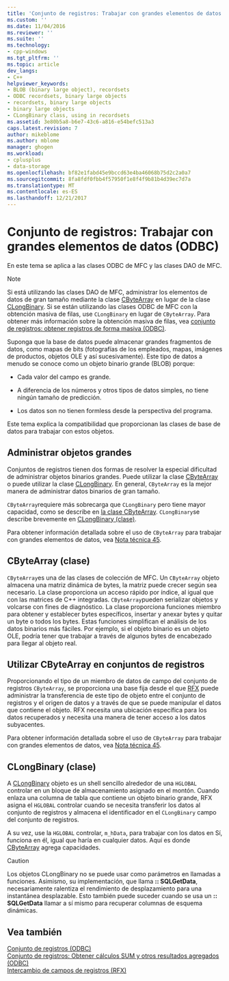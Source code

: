 ```yaml
---
title: 'Conjunto de registros: Trabajar con grandes elementos de datos (ODBC) | Documentos de Microsoft'
ms.custom: ''
ms.date: 11/04/2016
ms.reviewer: ''
ms.suite: ''
ms.technology:
- cpp-windows
ms.tgt_pltfrm: ''
ms.topic: article
dev_langs:
- C++
helpviewer_keywords:
- BLOB (binary large object), recordsets
- ODBC recordsets, binary large objects
- recordsets, binary large objects
- binary large objects
- CLongBinary class, using in recordsets
ms.assetid: 3e80b5a8-b6e7-43c6-a816-e54befc513a3
caps.latest.revision: 7
author: mikeblome
ms.author: mblome
manager: ghogen
ms.workload:
- cplusplus
- data-storage
ms.openlocfilehash: bf82e1fabd45e9bccd63e4ba46068b75d2c2a0a7
ms.sourcegitcommit: 8fa8fdf0fbb4f57950f1e8f4f9b81b4d39ec7d7a
ms.translationtype: MT
ms.contentlocale: es-ES
ms.lasthandoff: 12/21/2017
---
```

# <a name="recordset-working-with-large-data-items-odbc"></a>Conjunto de registros: Trabajar con grandes elementos de datos (ODBC)
En este tema se aplica a las clases ODBC de MFC y las clases DAO de MFC.  
  
> [!NOTE]
>  Si está utilizando las clases DAO de MFC, administrar los elementos de datos de gran tamaño mediante la clase [CByteArray](../../mfc/reference/cbytearray-class.md) en lugar de la clase [CLongBinary](../../mfc/reference/clongbinary-class.md). Si se están utilizando las clases ODBC de MFC con la obtención masiva de filas, use `CLongBinary` en lugar de `CByteArray`. Para obtener más información sobre la obtención masiva de filas, vea [conjunto de registros: obtener registros de forma masiva (ODBC)](../../data/odbc/recordset-fetching-records-in-bulk-odbc.md).  
  
 Suponga que la base de datos puede almacenar grandes fragmentos de datos, como mapas de bits (fotografías de los empleados, mapas, imágenes de productos, objetos OLE y así sucesivamente). Este tipo de datos a menudo se conoce como un objeto binario grande (BLOB) porque:  
  
-   Cada valor del campo es grande.  
  
-   A diferencia de los números y otros tipos de datos simples, no tiene ningún tamaño de predicción.  
  
-   Los datos son no tienen formless desde la perspectiva del programa.  
  
 Este tema explica la compatibilidad que proporcionan las clases de base de datos para trabajar con estos objetos.  
  
##  <a name="_core_managing_large_objects"></a>Administrar objetos grandes  
 Conjuntos de registros tienen dos formas de resolver la especial dificultad de administrar objetos binarios grandes. Puede utilizar la clase [CByteArray](../../mfc/reference/cbytearray-class.md) o puede utilizar la clase [CLongBinary](../../mfc/reference/clongbinary-class.md). En general, `CByteArray` es la mejor manera de administrar datos binarios de gran tamaño.  
  
 `CByteArray`requiere más sobrecarga que `CLongBinary` pero tiene mayor capacidad, como se describe en [la clase CByteArray](#_core_the_cbytearray_class). `CLongBinary`se describe brevemente en [CLongBinary (clase)](#_core_the_clongbinary_class).  
  
 Para obtener información detallada sobre el uso de `CByteArray` para trabajar con grandes elementos de datos, vea [Nota técnica 45](../../mfc/tn045-mfc-database-support-for-long-varchar-varbinary.md).  
  
##  <a name="_core_the_cbytearray_class"></a>CByteArray (clase)  
 `CByteArray`es una de las clases de colección de MFC. Un `CByteArray` objeto almacena una matriz dinámica de bytes, la matriz puede crecer según sea necesario. La clase proporciona un acceso rápido por índice, al igual que con las matrices de C++ integradas. `CByteArray`pueden serializar objetos y volcarse con fines de diagnóstico. La clase proporciona funciones miembro para obtener y establecer bytes específicos, insertar y anexar bytes y quitar un byte o todos los bytes. Estas funciones simplifican el análisis de los datos binarios más fáciles. Por ejemplo, si el objeto binario es un objeto OLE, podría tener que trabajar a través de algunos bytes de encabezado para llegar al objeto real.  
  
##  <a name="_core_using_cbytearray_in_recordsets"></a>Utilizar CByteArray en conjuntos de registros  
 Proporcionando el tipo de un miembro de datos de campo del conjunto de registros `CByteArray`, se proporciona una base fija desde el que [RFX](../../data/odbc/record-field-exchange-rfx.md) puede administrar la transferencia de este tipo de objeto entre el conjunto de registros y el origen de datos y a través de que se puede manipular el datos que contiene el objeto. RFX necesita una ubicación específica para los datos recuperados y necesita una manera de tener acceso a los datos subyacentes.  
  
 Para obtener información detallada sobre el uso de `CByteArray` para trabajar con grandes elementos de datos, vea [Nota técnica 45](../../mfc/tn045-mfc-database-support-for-long-varchar-varbinary.md).  
  
##  <a name="_core_the_clongbinary_class"></a>CLongBinary (clase)  
 A [CLongBinary](../../mfc/reference/clongbinary-class.md) objeto es un shell sencillo alrededor de una `HGLOBAL` controlar en un bloque de almacenamiento asignado en el montón. Cuando enlaza una columna de tabla que contiene un objeto binario grande, RFX asigna el `HGLOBAL` controlar cuando se necesita transferir los datos al conjunto de registros y almacena el identificador en el `CLongBinary` campo del conjunto de registros.  
  
 A su vez, use la `HGLOBAL` controlar, `m_hData`, para trabajar con los datos en Sí, funciona en él, igual que haría en cualquier datos. Aquí es donde [CByteArray](../../mfc/reference/cbytearray-class.md) agrega capacidades.  
  
> [!CAUTION]
>  Los objetos CLongBinary no se puede usar como parámetros en llamadas a funciones. Asimismo, su implementación, que llama **:: SQLGetData**, necesariamente ralentiza el rendimiento de desplazamiento para una instantánea desplazable. Esto también puede suceder cuando se usa un **:: SQLGetData** llamar a sí mismo para recuperar columnas de esquema dinámicas.  
  
## <a name="see-also"></a>Vea también  
 [Conjunto de registros (ODBC)](../../data/odbc/recordset-odbc.md)   
 [Conjunto de registros: Obtener cálculos SUM y otros resultados agregados (ODBC)](../../data/odbc/recordset-obtaining-sums-and-other-aggregate-results-odbc.md)   
 [Intercambio de campos de registros (RFX)](../../data/odbc/record-field-exchange-rfx.md)
